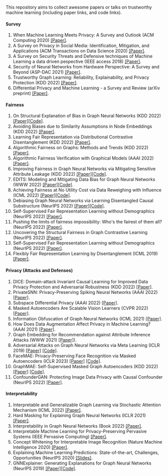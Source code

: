 This repository aims to collect awesome papers or talks on trustworthy machine learning (including paper links, and code links).

#### Survey
1. When Machine Learning Meets Privacy: A Survey and Outlook (ACM Computing 2020) [[Paper]](https://arxiv.org/pdf/2011.11819.pdf).
2. A Survey on Privacy in Social Media: Identification, Mitigation, and Applications (ACM Transactions on Data Science 2020) [[Paper]](https://dl.acm.org/doi/pdf/10.1145/3343038).
3. A Survey on Security Threats and Defensive techniques of Machine Learning a data driven pespective (IEEE access 2018) [[Paper]](https://ieeexplore.ieee.org/abstract/document/8290925). 
4. Security of Neural Networks from Hardware Perspective: A Survey and Beyond (ASP-DAC 2021) [[Paper]](https://ieeexplore.ieee.org/abstract/document/9371637?casa_token=mjuDN_p4zlEAAAAA:1M--ahNOyo5OILtsqSFoycdzTqWqJg44fgFFTtyxNMaWG5mHrxRYaw9jbXc5ffUhpIVJBWLraw).
5. Trustworthy Graph Learning: Reliability, Explainability, and Privacy Protection (KDD 2022) [[Paper]](https://dl.acm.org/doi/pdf/10.1145/3534678.3542597?casa_token=pwDMMKIOSJUAAAAA:nN-GrlX_rUS-9RpmZv6Y0kwp3ZNV8X2GTWtBr_DW0S93tG8IafiRxRKGktW4i1ShH8hDwzUw-X8c).
6. Differential Privacy and Machine Learning - a Survey and Review (arXiv preprint) [[Paper]](https://arxiv.org/pdf/1412.7584.pdf). 

#### Fairness
1. On Structural Explanation of Bias in Graph Neural Networks (KDD 2022) [[Paper]](https://arxiv.org/pdf/2206.12104.pdf)[[Code]](https://github.com/yushundong/REFEREE).
2. Avoiding Biases due to Similarity Assumptions in Node Embeddings (KDD 2022) [[Paper]](https://faculty.mccombs.utexas.edu/deepayan.chakrabarti/mywww/papers/kdd22-avoiding.pdf).
3. Learning Fair Representation via Distributional Contrastive Disentanglement (KDD 2022) [[Paper]](https://dl.acm.org/doi/pdf/10.1145/3534678.3539232?casa_token=JaW7DTi1U9gAAAAA:Vcck-pl6AK_9-hbuMe3qfTkjPx4Mal0jD4VvdHcYKYCxbuEkshkrUpb9J1wXZjfD5FWwe8Af8XTa).
4. Algorithmic Fairness on Graphs: Methods and Trends (KDD 2022) [[Paper]](https://dl.acm.org/doi/abs/10.1145/3534678.3542599).
5. Algorithmic Fairness Verification with Graphical Models (AAAI 2022) [[Paper]](https://www.aaai.org/AAAI22Papers/AAAI-4695.GhoshB.pdf).
6. Improving Fairness in Graph Neural Networks via Mitigating Sensitive Attribute Leakage (KDD 2022) [[Paper]](https://arxiv.org/pdf/2206.03426.pdf)[[Code]](https://github.com/YuWVandy/FairVGNN).
7. EDITS: Modeling and Mitigating Data Bias for Graph Neural Networks (WWW 2022) [[Paper]](https://arxiv.org/pdf/2108.05233.pdf)[[Code]](https://github.com/yushundong/EDITS).
8. Achieving Fairness at No Utility Cost via Data Reweighing with Influence (ICML 2022) [[Paper]](https://arxiv.org/pdf/2202.00787.pdf)[[Code]](https://github.com/brandeis-machine-learning/influence-fairness).
9. Debiasing Graph Neural Networks via Learning Disentangled Causal Substructure (NeurIPS 2022) [[Paper]](https://arxiv.org/pdf/2209.14107.pdf)[[Code]](https://github.com/googlebaba/DisC).
10. Self-Supervised Fair Representation Learning without Demographics (NeurIPS 2022) [[Paper]](https://openreview.net/pdf?id=7TGpLKADODE).
11. Pushing the limits of fairness impossibility: Who's the fairest of them all? (NeurIPS 2022) [[Paper]](https://openreview.net/pdf?id=bot35zOudq).
12. Uncovering the Structural Fairness in Graph Contrastive Learning (NeurIPS 2022) [[Paper]](https://openreview.net/pdf?id=RJemsN3V_kt).
13. Self-Supervised Fair Representation Learning without Demographics (NeurIPS 2022) [[Paper]](https://openreview.net/pdf?id=7TGpLKADODE).
14. Flexibly Fair Representation Learning by Disentanglement (ICML 2019) [[Paper]](https://arxiv.org/pdf/1906.02589.pdf).

#### Privacy (Attacks and Defenses)
1. DICE: Domain-attack Invariant Causal Learning for Improved Data Privacy Protection and Adversarial Robustness (KDD 2022) [[Paper]](https://dl.acm.org/doi/abs/10.1145/3534678.3539242).
2. PrivateSNN: Privacy-Preserving Spiking Neural Networks (AAAI 2022) [[Paper]](https://arxiv.org/abs/2104.03414).
3. Subspace Differential Privacy (AAAI 2022) [[Paper]](https://arxiv.org/abs/2108.11527).
4. Masked Autoencoders Are Scalable Vision Learners (CVPR 2022) [[Paper]](https://openaccess.thecvf.com/content/CVPR2022/papers/He_Masked_Autoencoders_Are_Scalable_Vision_Learners_CVPR_2022_paper.pdf).
5. Information Obfuscation of Graph Neural Networks (ICML 2021) [[Paper]](https://arxiv.org/pdf/2009.13504.pdf).
6. How Does Data Augmentation Affect Privacy in Machine Learning? (AAAI 2021) [[Paper]](https://arxiv.org/pdf/2007.10567.pdf).
7. Graph Embedding for Recommendation against Attribute Inference Attacks (WWW 2021) [[Paper]](https://arxiv.org/pdf/2101.12549.pdf)).
8. Adversarial Attacks on Graph Neural Networks via Meta Learning (ICLR 2019) [[Paper]](https://arxiv.org/pdf/1902.08412.pdf) [[Code]](https://github.com/danielzuegner/gnn-meta-attack).
9. FaceMAE: Privacy-Preserving Face Recognition via Masked Autoencoders (ICLR 2023) [[Paper]](https://arxiv.org/pdf/2205.11090.pdf) [[Code]](https://github.com/kaiwang960112/FaceMAE).
10. GraphMAE: Self-Supervised Masked Graph Autoencoders (KDD 2022) [[Paper]](https://arxiv.org/pdf/2205.10803.pdf) [[Code]](https://github.com/THUDM/GraphMAE).
11. ConfounderGAN: Protecting Image Data Privacy with Causal Confounder (NeurIPS 2022) [[Paper]](https://openreview.net/pdf?id=XxmOKCt8dO9).

#### Interpretability
1. Interpretable and Generalizable Graph Learning via Stochastic Attention Mechanism (ICML 2022) [[Paper]](https://arxiv.org/abs/2201.12987).
2. Hard Masking for Explaining Graph Neural Networks (ICLR 2021) [[Paper]](https://openreview.net/forum?id=uDN8pRAdsoC). 
3. Interpretability in Graph Neural Networks (Book 2022) [[Paper]](https://graph-neural-networks.github.io/static/file/chapter7.pdf).
4. Interpretable Machine Learning for Privacy-Preserving Pervasive Systems (IEEE Pervasive Computing) [[Paper]](https://ieeexplore.ieee.org/document/8962339).
5. Concept Whitening for Interpretable Image Recognition (Nature Machine Intelligence 2020) [[Paper]](https://arxiv.org/pdf/2002.01650.pdf,https://github.com/danielzuegner/gnn-meta-attack).
6. Explaining Machine Learning Predictions: State-of-the-art, Challenges, Opportunities (NeurIPS 2020) [[Slides]](https://explainml-tutorial.github.io/assets/files/explainml-tutorial-neurips20.pdf).
7. GNNExplainer: Generating Explanations for Graph Neural Networks (NeurIPS 2019) [[Paper]](https://arxiv.org/pdf/1903.03894.pdf)[[Code]](https://github.com/RexYing/gnn-model-explainer).
